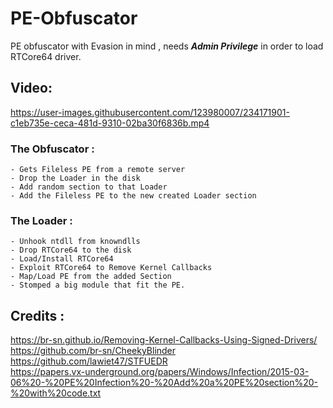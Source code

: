 # PE-Obfuscator
PE obfuscator with Evasion in mind , needs ***Admin Privilege*** in order to load RTCore64 driver.

## Video:
https://user-images.githubusercontent.com/123980007/234171901-c1eb735e-ceca-481d-9310-02ba30f6836b.mp4


### The Obfuscator :
    - Gets Fileless PE from a remote server
    - Drop the Loader in the disk 
    - Add random section to that Loader
    - Add the Fileless PE to the new created Loader section

### The Loader :
    - Unhook ntdll from knowndlls
    - Drop RTCore64 to the disk
    - Load/Install RTCore64
    - Exploit RTCore64 to Remove Kernel Callbacks
    - Map/Load PE from the added Section
    - Stomped a big module that fit the PE.
    
 ## Credits :
 https://br-sn.github.io/Removing-Kernel-Callbacks-Using-Signed-Drivers/  
 https://github.com/br-sn/CheekyBlinder  
 https://github.com/lawiet47/STFUEDR  
 https://papers.vx-underground.org/papers/Windows/Infection/2015-03-06%20-%20PE%20Infection%20-%20Add%20a%20PE%20section%20-%20with%20code.txt  

